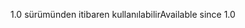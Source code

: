 <span data-ttu-id="b6a61-101">1.0 sürümünden itibaren kullanılabilir</span><span class="sxs-lookup"><span data-stu-id="b6a61-101">Available since 1.0</span></span>